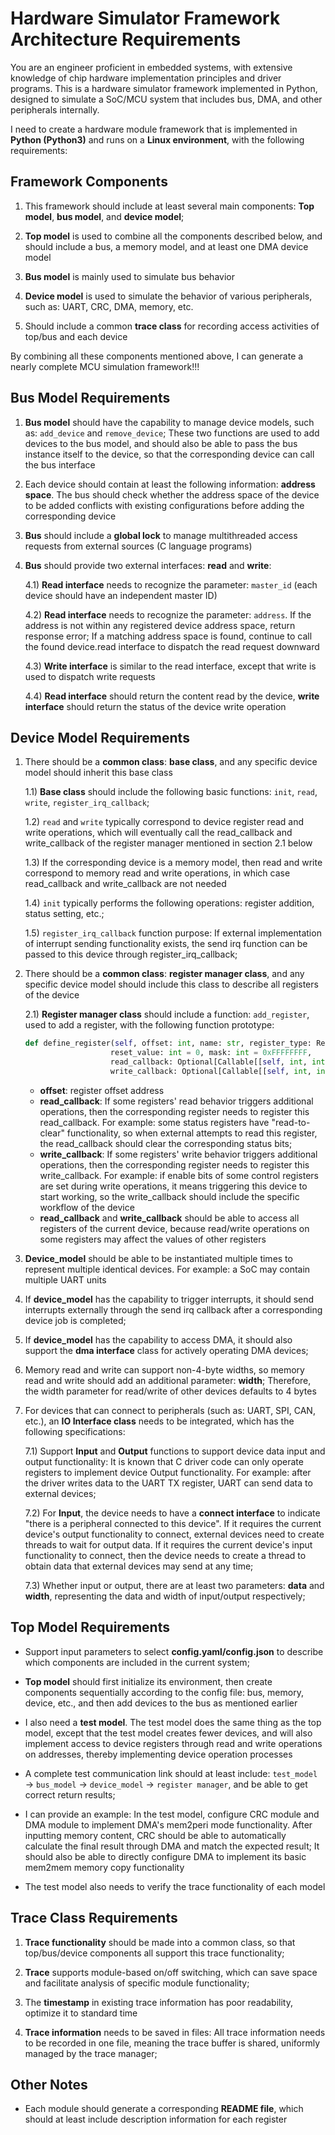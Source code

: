 # Hardware Simulator Framework Architecture Requirements

You are an engineer proficient in embedded systems, with extensive knowledge of chip hardware implementation principles and driver programs. This is a hardware simulator framework implemented in Python, designed to simulate a SoC/MCU system that includes bus, DMA, and other peripherals internally.

I need to create a hardware module framework that is implemented in **Python (Python3)** and runs on a **Linux environment**, with the following requirements:

## Framework Components

1. This framework should include at least several main components: **Top model**, **bus model**, and **device model**;

2. **Top model** is used to combine all the components described below, and should include a bus, a memory model, and at least one DMA device model

3. **Bus model** is mainly used to simulate bus behavior

4. **Device model** is used to simulate the behavior of various peripherals, such as: UART, CRC, DMA, memory, etc.

5. Should include a common **trace class** for recording access activities of top/bus and each device

By combining all these components mentioned above, I can generate a nearly complete MCU simulation framework!!!

## Bus Model Requirements

1. **Bus model** should have the capability to manage device models, such as: `add_device` and `remove_device`; These two functions are used to add devices to the bus model, and should also be able to pass the bus instance itself to the device, so that the corresponding device can call the bus interface

2. Each device should contain at least the following information: **address space**. The bus should check whether the address space of the device to be added conflicts with existing configurations before adding the corresponding device

3. **Bus** should include a **global lock** to manage multithreaded access requests from external sources (C language programs)

4. **Bus** should provide two external interfaces: **read** and **write**:

   4.1) **Read interface** needs to recognize the parameter: `master_id` (each device should have an independent master ID)

   4.2) **Read interface** needs to recognize the parameter: `address`. If the address is not within any registered device address space, return response error; If a matching address space is found, continue to call the found device.read interface to dispatch the read request downward

   4.3) **Write interface** is similar to the read interface, except that write is used to dispatch write requests

   4.4) **Read interface** should return the content read by the device, **write interface** should return the status of the device write operation

## Device Model Requirements

1. There should be a **common class**: **base class**, and any specific device model should inherit this base class

   1.1) **Base class** should include the following basic functions: `init`, `read`, `write`, `register_irq_callback`;

   1.2) `read` and `write` typically correspond to device register read and write operations, which will eventually call the read_callback and write_callback of the register manager mentioned in section 2.1 below

   1.3) If the corresponding device is a memory model, then read and write correspond to memory read and write operations, in which case read_callback and write_callback are not needed

   1.4) `init` typically performs the following operations: register addition, status setting, etc.;

   1.5) `register_irq_callback` function purpose: If external implementation of interrupt sending functionality exists, the send irq function can be passed to this device through register_irq_callback;

2. There should be a **common class**: **register manager class**, and any specific device model should include this class to describe all registers of the device

   2.1) **Register manager class** should include a function: `add_register`, used to add a register, with the following function prototype:

   ```python
   def define_register(self, offset: int, name: str, register_type: RegisterType = RegisterType.READ_WRITE,
                      reset_value: int = 0, mask: int = 0xFFFFFFFF,
                      read_callback: Optional[Callable[[self, int, int], int]] = None,
                      write_callback: Optional[Callable[[self, int, int], None]] = None) -> None
   ```

   - **offset**: register offset address
   - **read_callback**: If some registers' read behavior triggers additional operations, then the corresponding register needs to register this read_callback. For example: some status registers have "read-to-clear" functionality, so when external attempts to read this register, the read_callback should clear the corresponding status bits;
   - **write_callback**: If some registers' write behavior triggers additional operations, then the corresponding register needs to register this write_callback. For example: if enable bits of some control registers are set during write operations, it means triggering this device to start working, so the write_callback should include the specific workflow of the device
   - **read_callback** and **write_callback** should be able to access all registers of the current device, because read/write operations on some registers may affect the values of other registers

3. **Device_model** should be able to be instantiated multiple times to represent multiple identical devices. For example: a SoC may contain multiple UART units

4. If **device_model** has the capability to trigger interrupts, it should send interrupts externally through the send irq callback after a corresponding device job is completed;

5. If **device_model** has the capability to access DMA, it should also support the **dma interface** class for actively operating DMA devices;

6. Memory read and write can support non-4-byte widths, so memory read and write should add an additional parameter: **width**; Therefore, the width parameter for read/write of other devices defaults to 4 bytes

7. For devices that can connect to peripherals (such as: UART, SPI, CAN, etc.), an **IO Interface class** needs to be integrated, which has the following specifications:

   7.1) Support **Input** and **Output** functions to support device data input and output functionality: It is known that C driver code can only operate registers to implement device Output functionality. For example: after the driver writes data to the UART TX register, UART can send data to external devices;

   7.2) For **Input**, the device needs to have a **connect interface** to indicate "there is a peripheral connected to this device". If it requires the current device's output functionality to connect, external devices need to create threads to wait for output data. If it requires the current device's input functionality to connect, then the device needs to create a thread to obtain data that external devices may send at any time;

   7.3) Whether input or output, there are at least two parameters: **data** and **width**, representing the data and width of input/output respectively;

## Top Model Requirements

- Support input parameters to select **config.yaml/config.json** to describe which components are included in the current system;

- **Top model** should first initialize its environment, then create components sequentially according to the config file: bus, memory, device, etc., and then add devices to the bus as mentioned earlier

- I also need a **test model**. The test model does the same thing as the top model, except that the test model creates fewer devices, and will also implement access to device registers through read and write operations on addresses, thereby implementing device operation processes

- A complete test communication link should at least include: `test_model` → `bus_model` → `device_model` → `register manager`, and be able to get correct return results;

- I can provide an example: In the test model, configure CRC module and DMA module to implement DMA's mem2peri mode functionality. After inputting memory content, CRC should be able to automatically calculate the final result through DMA and match the expected result; It should also be able to directly configure DMA to implement its basic mem2mem memory copy functionality

- The test model also needs to verify the trace functionality of each model

## Trace Class Requirements

1. **Trace functionality** should be made into a common class, so that top/bus/device components all support this trace functionality;

2. **Trace** supports module-based on/off switching, which can save space and facilitate analysis of specific module functionality;

3. The **timestamp** in existing trace information has poor readability, optimize it to standard time

4. **Trace information** needs to be saved in files: All trace information needs to be recorded in one file, meaning the trace buffer is shared, uniformly managed by the trace manager;

## Other Notes

- Each module should generate a corresponding **README file**, which should at least include description information for each register